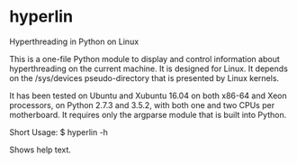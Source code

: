 # hyperlin
Hyperthreading in Python on Linux

This is a one-file Python module to display and control information about hyperthreading on the current machine.  It is designed for Linux.  It depends on the /sys/devices pseudo-directory that is presented by Linux kernels.

It has been tested on Ubuntu and Xubuntu 16.04 on both x86-64 and Xeon processors, on Python 2.7.3 and 3.5.2, with both one and two CPUs per motherboard.  It requires only the argparse module that is built into Python.

Short Usage:
  $ hyperlin -h
 
Shows help text.
